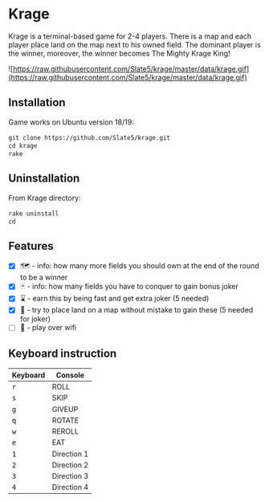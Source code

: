 # Krage
Krage is a terminal-based game for 2-4 players. There is a map and each player place land on the map next to his owned field. The dominant player is the winner, moreover, the winner becomes The Mighty Krage King!

![https://raw.githubusercontent.com/Slate5/krage/master/data/krage.gif](https://raw.githubusercontent.com/Slate5/krage/master/data/krage.gif)

## Installation

Game works on Ubuntu version 18/19:
```
git clone https://github.com/Slate5/krage.git
cd krage
rake
```
## Uninstallation

From Krage directory:
```
rake uninstall
cd
```
## Features

- [x] 🗺 - info: how many more fields you should own at the end of the round to be a winner
- [x] 🃏 - info: how many fields you have to conquer to gain bonus joker
- [x] ⌛ - earn this by being fast and get extra joker (5 needed)
- [x] 🎯 - try to place land on a map without mistake to gain these (5 needed for joker)
- [ ] 📶 - play over wifi

## Keyboard instruction

| Keyboard | Console |
| -------- | ------- |
|<kbd>r</kbd>| ROLL|
|<kbd>s</kbd>| SKIP|
|<kbd>g</kbd>| GIVEUP|
|<kbd>q</kbd>| ROTATE|
|<kbd>w</kbd>| REROLL|
|<kbd>e</kbd>| EAT|
|<kbd>1</kbd>| Direction 1|
|<kbd>2</kbd>| Direction 2|
|<kbd>3</kbd>| Direction 3|
|<kbd>4</kbd>| Direction 4|
